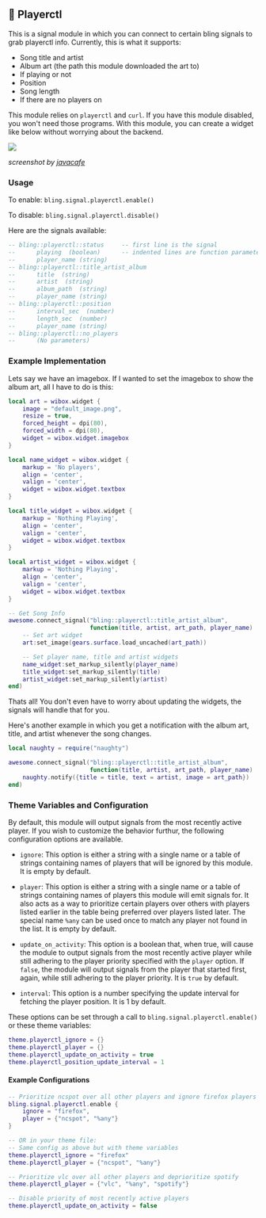 ## 🎵 Playerctl <!-- {docsify-ignore} -->

This is a signal module in which you can connect to certain bling signals to grab playerctl info. Currently, this is what it supports:

- Song title and artist
- Album art (the path this module downloaded the art to)
- If playing or not
- Position
- Song length
- If there are no players on

This module relies on `playerctl` and `curl`. If you have this module disabled, you won't need those programs. With this module, you can create a widget like below without worrying about the backend.

![](https://user-images.githubusercontent.com/33443763/107377569-fa807900-6a9f-11eb-93c1-174c58eb7bf1.png)

*screenshot by [javacafe](https://github.com/JavaCafe01)*

### Usage

To enable: `bling.signal.playerctl.enable()`

To disable: `bling.signal.playerctl.disable()`

Here are the signals available:

```lua
-- bling::playerctl::status     -- first line is the signal
--      playing  (boolean)      -- indented lines are function parameters
--      player_name (string)
-- bling::playerctl::title_artist_album
--      title  (string)
--      artist  (string)
--      album_path  (string)
--      player_name (string)
-- bling::playerctl::position
--      interval_sec  (number)
--      length_sec  (number)
--      player_name (string)
-- bling::playerctl::no_players
--      (No parameters)
```

### Example Implementation

Lets say we have an imagebox. If I wanted to set the imagebox to show the album art, all I have to do is this:
```lua
local art = wibox.widget {
    image = "default_image.png",
    resize = true,
    forced_height = dpi(80),
    forced_width = dpi(80),
    widget = wibox.widget.imagebox
}

local name_widget = wibox.widget {
    markup = 'No players',
    align = 'center',
    valign = 'center',
    widget = wibox.widget.textbox
}

local title_widget = wibox.widget {
    markup = 'Nothing Playing',
    align = 'center',
    valign = 'center',
    widget = wibox.widget.textbox
}

local artist_widget = wibox.widget {
    markup = 'Nothing Playing',
    align = 'center',
    valign = 'center',
    widget = wibox.widget.textbox
}

-- Get Song Info
awesome.connect_signal("bling::playerctl::title_artist_album",
                       function(title, artist, art_path, player_name)
    -- Set art widget
    art:set_image(gears.surface.load_uncached(art_path))

    -- Set player name, title and artist widgets
    name_widget:set_markup_silently(player_name)
    title_widget:set_markup_silently(title)
    artist_widget:set_markup_silently(artist)
end)
```
Thats all! You don't even have to worry about updating the widgets, the signals will handle that for you.

Here's another example in which you get a notification with the album art, title, and artist whenever the song changes.

```lua
local naughty = require("naughty")

awesome.connect_signal("bling::playerctl::title_artist_album",
                       function(title, artist, art_path, player_name)
    naughty.notify({title = title, text = artist, image = art_path})
end)
```

### Theme Variables and Configuration
By default, this module will output signals from the most recently active player. If you wish to customize the behavior furthur, the following configuration options are available.

- `ignore`: This option is either a string with a single name or a table of strings containing names of players that will be ignored by this module. It is empty by default.

- `player`: This option is either a string with a single name or a table of strings containing names of players this module will emit signals for. It also acts as a way to prioritize certain players over others with players listed earlier in the table being preferred over players listed later. The special name `%any` can be used once to match any player not found in the list. It is empty by default.

- `update_on_activity`: This option is a boolean that, when true, will cause the module to output signals from the most recently active player while still adhering to the player priority specified with the `player` option. If `false`, the module will output signals from the player that started first, again, while still adhering to the player priority. It is `true` by default.

- `interval`: This option is a number specifying the update interval for fetching the player position. It is 1 by default.

These options can be set through a call to `bling.signal.playerctl.enable()` or these theme variables:
```lua
theme.playerctl_ignore = {}
theme.playerctl_player = {}
theme.playerctl_update_on_activity = true
theme.playerctl_position_update_interval = 1
```

#### Example Configurations
```lua
-- Prioritize ncspot over all other players and ignore firefox players (e.g. YouTube and Twitch tabs) completely
bling.signal.playerctl.enable {
    ignore = "firefox",
    player = {"ncspot", "%any"}
}

-- OR in your theme file:
-- Same config as above but with theme variables
theme.playerctl_ignore = "firefox"
theme.playerctl_player = {"ncspot", "%any"}

-- Prioritize vlc over all other players and deprioritize spotify 
theme.playerctl_player = {"vlc", "%any", "spotify"}

-- Disable priority of most recently active players
theme.playerctl_update_on_activity = false
```
